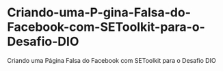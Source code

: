 # Criando-uma-P-gina-Falsa-do-Facebook-com-SEToolkit-para-o-Desafio-DIO
Criando uma Página Falsa do Facebook com SEToolkit para o Desafio DIO

